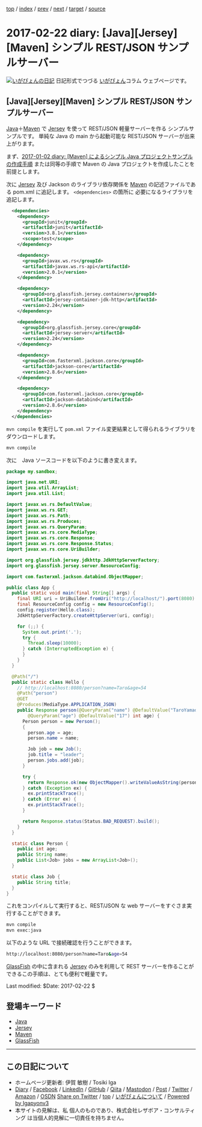 [top](../index.html) 
 / [index](index.html) 
 / [prev](ig170221.html) 
 / [next](ig170223.html) 
 / [target](https://www.igapyon.jp/igapyon/diary/2017/ig170222.html) 
 / [source](https://github.com/igapyon/diary/blob/master/2017/ig170222.src.md) 

2017-02-22 diary: [Java][Jersey][Maven] シンプル REST/JSON サンプルサーバー
=====================================================================================================
[![いがぴょんの日記](https://www.igapyon.jp/igapyon/diary/images/iga200306s.jpg "いがぴょん")](https://www.igapyon.jp/igapyon/diary/memo/memoigapyon.html) 日記形式でつづる [いがぴょん](https://www.igapyon.jp/igapyon/diary/memo/memoigapyon.html)コラム ウェブページです。

## [Java][Jersey][Maven] シンプル REST/JSON サンプルサーバー

[Java](../keyword/java.html)＋[Maven](../keyword/maven.html) で [Jersey](../keyword/jersey.html) を使って REST/JSON 軽量サーバーを作る シンプルサンプルです。
単純な Java の main から起動可能な REST/JSON サーバーが出来上がります。

まず、[2017-01-02 diary: [Maven] によるシンプル Java プロジェクトサンプルの作成手順](https://www.igapyon.jp/igapyon/diary/2017/ig170102.html) または同等の手順で Maven の Java プロジェクトを作成したことを前提とします。

次に [Jersey](../keyword/jersey.html) 及び Jackson のライブラリ依存関係を [Maven](../keyword/maven.html) の記述ファイルである pom.xml に追記します。
`<dependencies>` の箇所に 必要になるライブラリを追記します。

```xml
  <dependencies>
    <dependency>
      <groupId>junit</groupId>
      <artifactId>junit</artifactId>
      <version>3.8.1</version>
      <scope>test</scope>
    </dependency>

    <dependency>
      <groupId>javax.ws.rs</groupId>
      <artifactId>javax.ws.rs-api</artifactId>
      <version>2.0.1</version>
    </dependency>

    <dependency>
      <groupId>org.glassfish.jersey.containers</groupId>
      <artifactId>jersey-container-jdk-http</artifactId>
      <version>2.24</version>
    </dependency>

    <dependency>
      <groupId>org.glassfish.jersey.core</groupId>
      <artifactId>jersey-server</artifactId>
      <version>2.24</version>
    </dependency>

    <dependency>
      <groupId>com.fasterxml.jackson.core</groupId>
      <artifactId>jackson-core</artifactId>
      <version>2.8.6</version>
    </dependency>

    <dependency>
      <groupId>com.fasterxml.jackson.core</groupId>
      <artifactId>jackson-databind</artifactId>
      <version>2.8.6</version>
    </dependency>
  </dependencies>
```

`mvn compile` を実行して `pom.xml` ファイル変更結果として得られるライブラリをダウンロードします。

```sh
mvn compile
```

次に　Java ソースコードを以下のように書き変えます。

```java
package my.sandbox;

import java.net.URI;
import java.util.ArrayList;
import java.util.List;

import javax.ws.rs.DefaultValue;
import javax.ws.rs.GET;
import javax.ws.rs.Path;
import javax.ws.rs.Produces;
import javax.ws.rs.QueryParam;
import javax.ws.rs.core.MediaType;
import javax.ws.rs.core.Response;
import javax.ws.rs.core.Response.Status;
import javax.ws.rs.core.UriBuilder;

import org.glassfish.jersey.jdkhttp.JdkHttpServerFactory;
import org.glassfish.jersey.server.ResourceConfig;

import com.fasterxml.jackson.databind.ObjectMapper;

public class App {
  public static void main(final String[] args) {
    final URI uri = UriBuilder.fromUri("http://localhost/").port(8080).build();
    final ResourceConfig config = new ResourceConfig();
    config.register(Hello.class);
    JdkHttpServerFactory.createHttpServer(uri, config);

    for (;;) {
      System.out.print('.');
      try {
        Thread.sleep(10000);
      } catch (InterruptedException e) {
      }
    }
  }

  @Path("/")
  public static class Hello {
    // http://localhost:8080/person?name=Taro&age=54
    @Path("person")
    @GET
    @Produces(MediaType.APPLICATION_JSON)
    public Response person(@QueryParam("name") @DefaultValue("TaroYamada") String name,
        @QueryParam("age") @DefaultValue("17") int age) {
      Person person = new Person();
      {
        person.age = age;
        person.name = name;

        Job job = new Job();
        job.title = "leader";
        person.jobs.add(job);
      }

      try {
        return Response.ok(new ObjectMapper().writeValueAsString(person), MediaType.APPLICATION_JSON).build();
      } catch (Exception ex) {
        ex.printStackTrace();
      } catch (Error ex) {
        ex.printStackTrace();
      }

      return Response.status(Status.BAD_REQUEST).build();
    }
  }

  static class Person {
    public int age;
    public String name;
    public List<Job> jobs = new ArrayList<Job>();
  }

  static class Job {
    public String title;
  }
}
```

これをコンパイルして実行すると、REST/JSON な web サーバーをすぐさま実行することができます。

```sh
mvn compile
mvn exec:java
```

以下のような URL で接続確認を行うことができます。

```sh
http://localhost:8080/person?name=Taro&age=54
```

[GlassFish](../keyword/glassfish.html) の中に含まれる [Jersey](../keyword/jersey.html) のみを利用して REST サーバーを作ることができるこの手順は、とても便利で軽量です。

Last modified: $Date: 2017-02-22 $

## 登場キーワード

* [Java](../keyword/java.html)
* [Jersey](../keyword/jersey.html)
* [Maven](../keyword/maven.html)
* [GlassFish](../keyword/glassfish.html)

----------------------------------------------------------------------------------------------------

## この日記について

* ホームページ更新者: 伊賀 敏樹 / Tosiki Iga
* [Diary](https://www.igapyon.jp/igapyon/diary/) / [Facebook](https://www.facebook.com/igapyon) / [LinkedIn](https://www.linkedin.com/in/toshikiiga) / [GitHub](https://github.com/igapyon) / [Qiita](https://qiita.com/igapyon) / [Mastodon](https://social.vivaldi.net/@igapyon) / [Post](https://post.news/igapyon) / [Twitter](https://twitter.com/ToshikiIga) / [Amazon](https://www.amazon.co.jp/%E4%BC%8A%E8%B3%80-%E6%95%8F%E6%A8%B9/e/B004LTQWCQ) / [OSDN](https://ja.osdn.net/users/iga/)
[Share on Twitter](https://twitter.com/intent/tweet?hashtags=igapyon%2Cdiary%2C%E3%81%84%E3%81%8C%E3%81%B4%E3%82%87%E3%82%93%2CJava%2CJersey%2CMaven%2CGlassFish&text=%5BJava%5D%5BJersey%5D%5BMaven%5D+%E3%82%B7%E3%83%B3%E3%83%97%E3%83%AB+REST%2FJSON+%E3%82%B5%E3%83%B3%E3%83%97%E3%83%AB%E3%82%B5%E3%83%BC%E3%83%90%E3%83%BC&url=https%3A%2F%2Fwww.igapyon.jp%2Figapyon%2Fdiary%2F2017%2Fig170222.html) / [top](../index.html) / [いがぴょんについて](https://www.igapyon.jp/igapyon/diary/memo/memoigapyon.html) / [Powered by Igapyonv3](https://github.com/igapyon/igapyonv3)
* 本サイトの見解は、私 個人のものであり、株式会社レザボア・コンサルティング は当個人的見解に一切責任を持ちません。 
